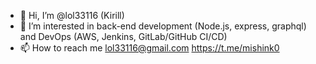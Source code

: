 - 👋 Hi, I’m @lol33116 (Kirill)
- 👀 I’m interested in back-end development (Node.js, express, graphql) and DevOps (AWS, Jenkins, GitLab/GitHub CI/CD)
- 📫 How to reach me lol33116@gmail.com https://t.me/mishink0
